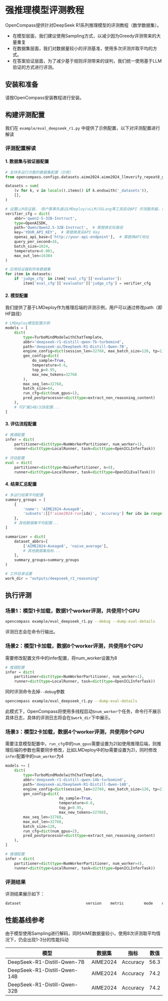 # 强推理模型评测教程

OpenCompass提供针对DeepSeek R1系列推理模型的评测教程（数学数据集）。

- 在模型层面，我们建议使用Sampling方式，以减少因为Greedy评测带来的大量重复
- 在数据集层面，我们对数据量较小的评测基准，使用多次评测并取平均的方式。
- 在答案验证层面，为了减少基于规则评测带来的误判，我们统一使用基于LLM验证的方式进行评测。

## 安装和准备

请按OpenCompass安装教程进行安装。

## 构建评测配置

我们在 `example/eval_deepseek_r1.py` 中提供了示例配置，以下对评测配置进行解读

### 评测配置解读

#### 1. 数据集与验证器配置

```python
# 支持多运行次数的数据集配置（示例）
from opencompass.configs.datasets.aime2024.aime2024_llmverify_repeat8_gen_e8fcee import aime2024_datasets

datasets = sum(
    (v for k, v in locals().items() if k.endswith('_datasets')),
    [],
)

# 设置LLM验证器， 用户需事先通过LMDeploy/vLLM/SGLang等工具启动API 评测服务器，或者直接使用兼容OpenAI标准接口的模型服务
verifier_cfg = dict(
    abbr='qwen2-5-32B-Instruct',
    type=OpenAISDK,
    path='Qwen/Qwen2.5-32B-Instruct',  # 需替换实际路径
    key='YOUR_API_KEY',  # 需替换真实API Key
    openai_api_base=['http://your-api-endpoint'],  # 需替换API地址
    query_per_second=16,
    batch_size=1024,
    temperature=0.001,
    max_out_len=16384
)

# 应用验证器到所有数据集
for item in datasets:
    if 'judge_cfg' in item['eval_cfg']['evaluator']:
        item['eval_cfg']['evaluator']['judge_cfg'] = verifier_cfg
```

#### 2. 模型配置

我们提供了基于LMDeploy作为推理后端的评测示例，用户可以通过修改path（即HF路径）

```python
# LMDeploy模型配置示例
models = [
    dict(
        type=TurboMindModelwithChatTemplate,
        abbr='deepseek-r1-distill-qwen-7b-turbomind',
        path='deepseek-ai/DeepSeek-R1-Distill-Qwen-7B',
        engine_config=dict(session_len=32768, max_batch_size=128, tp=1),
        gen_config=dict(
            do_sample=True,
            temperature=0.6,
            top_p=0.95,
            max_new_tokens=32768
        ),
        max_seq_len=32768,
        batch_size=64,
        run_cfg=dict(num_gpus=1),
        pred_postprocessor=dict(type=extract_non_reasoning_content)
    ),
    # 可扩展14B/32B配置...
]
```

#### 3. 评估流程配置

```python
# 推理配置
infer = dict(
    partitioner=dict(type=NumWorkerPartitioner, num_worker=1),
    runner=dict(type=LocalRunner, task=dict(type=OpenICLInferTask))
    
# 评估配置
eval = dict(
    partitioner=dict(type=NaivePartitioner, n=8),
    runner=dict(type=LocalRunner, task=dict(type=OpenICLEvalTask)))
```

#### 4. 结果汇总配置

```python
# 多运行结果平均配置
summary_groups = [
    {
        'name': 'AIME2024-Aveage8',
        'subsets':[[f'aime2024-run{idx}', 'accuracy'] for idx in range(8)]
    },
    # 其他数据集平均配置...
]

summarizer = dict(
    dataset_abbrs=[
        ['AIME2024-Aveage8', 'naive_average'],
        # 其他数据集指标...
    ],
    summary_groups=summary_groups
)

# 工作目录设置
work_dir = "outputs/deepseek_r1_reasoning"
```

## 执行评测

### 场景1：模型1卡加载，数据1个worker评测，共使用1个GPU

```bash
opencompass example/eval_deepseek_r1.py --debug --dump-eval-details
```

评测日志会在命令行输出。

### 场景2：模型1卡加载，数据8个worker评测，共使用8个GPU

需要修改配置文件中的infer配置，将num_worker设置为8

```python
# 推理配置
infer = dict(
    partitioner=dict(type=NumWorkerPartitioner, num_worker=1),
    runner=dict(type=LocalRunner, task=dict(type=OpenICLInferTask))
```

同时评测命令去掉`--debug`参数

```bash
opencompass example/eval_deepseek_r1.py --dump-eval-details
```

此模式下，OpenCompass将使用多线程启动`$num_worker`个任务，命令行不展示具体日志，具体的评测日志将会在`$work_dir`下中展示。

### 场景3：模型2卡加载，数据4个worker评测，共使用8个GPU

需要注意模型配置中，`run_cfg`中的`num_gpus`需要设置为2(如使用推理后端，则推理后端的参数也需要同步修改，比如LMDeploy中的tp需要设置为2)，同时修改`infer`配置中的`num_worker`为4

```python
models += [
    dict(
        type=TurboMindModelwithChatTemplate,
        abbr='deepseek-r1-distill-qwen-14b-turbomind',
        path='deepseek-ai/DeepSeek-R1-Distill-Qwen-14B',
        engine_config=dict(session_len=32768, max_batch_size=128, tp=2),
        gen_config=dict(
                        do_sample=True,
                        temperature=0.6,
                        top_p=0.95,
                        max_new_tokens=32768),
        max_seq_len=32768,
        max_out_len=32768,
        batch_size=128,
        run_cfg=dict(num_gpus=2),
        pred_postprocessor=dict(type=extract_non_reasoning_content)
    ),
]
```

```python
# 推理配置
infer = dict(
    partitioner=dict(type=NumWorkerPartitioner, num_worker=4),
    runner=dict(type=LocalRunner, task=dict(type=OpenICLInferTask))
```

### 评测结果

评测结果展示如下：

```bash
dataset                             version    metric         mode    deepseek-r1-distill-qwen-7b-turbomind                                                                                                       ----------------------------------  ---------  -------------  ------  ---------------------------------------                                                                                                     MATH                                -          -              -                                         AIME2024-Aveage8                    -          naive_average  gen     56.25     

```

## 性能基线参考

由于模型使用Sampling进行解码，同时AIME数据量较小，使用8次评测取平均情况下，仍会出现1-3分的性能抖动

| 模型                         | 数据集   | 指标     | 数值 |
| ---------------------------- | -------- | -------- | ---- |
| DeepSeek-R1-Distill-Qwen-7B  | AIME2024 | Accuracy | 56.3 |
| DeepSeek-R1-Distill-Qwen-14B | AIME2024 | Accuracy | 74.2 |
| DeepSeek-R1-Distill-Qwen-32B | AIME2024 | Accuracy | 74.2 |
